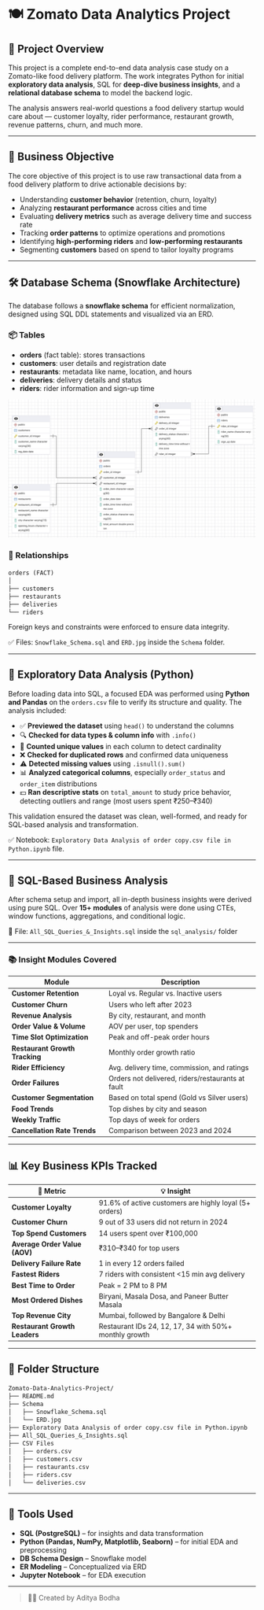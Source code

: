# 🍽️ Zomato Data Analytics Project

## 📌 Project Overview

This project is a complete end-to-end data analysis case study on a Zomato-like food delivery platform. The work integrates Python for initial **exploratory data analysis**, SQL for **deep-dive business insights**, and a **relational database schema** to model the backend logic.

The analysis answers real-world questions a food delivery startup would care about — customer loyalty, rider performance, restaurant growth, revenue patterns, churn, and much more.

---

## 🎯 Business Objective

The core objective of this project is to use raw transactional data from a food delivery platform to drive actionable decisions by:

- Understanding **customer behavior** (retention, churn, loyalty)
- Analyzing **restaurant performance** across cities and time
- Evaluating **delivery metrics** such as average delivery time and success rate
- Tracking **order patterns** to optimize operations and promotions
- Identifying **high-performing riders** and **low-performing restaurants**
- Segmenting **customers** based on spend to tailor loyalty programs

---

## 🛠️ Database Schema (Snowflake Architecture)

The database follows a **snowflake schema** for efficient normalization, designed using SQL DDL statements and visualized via an ERD.

### 📦 Tables
- **orders** (fact table): stores transactions
- **customers**: user details and registration date
- **restaurants**: metadata like name, location, and hours
- **deliveries**: delivery details and status
- **riders**: rider information and sign-up time

![ERD](https://github.com/Muzan97/Zomato-Data-Analytics-Using-SQL/blob/main/Schema/ERD%20copy.jpg)

### 🧩 Relationships
```
orders (FACT)  
│  
├── customers   
├── restaurants   
├── deliveries 
└── riders 
```

Foreign keys and constraints were enforced to ensure data integrity.

✅ Files: `Snowflake_Schema.sql` and `ERD.jpg` inside the `Schema` folder.

---

## 🧪 Exploratory Data Analysis (Python)

Before loading data into SQL, a focused EDA was performed using **Python and Pandas** on the `orders.csv` file to verify its structure and quality. The analysis included:

- ✅ **Previewed the dataset** using `head()` to understand the columns
- 🔍 **Checked for data types & column info** with `.info()`
- 🔁 **Counted unique values** in each column to detect cardinality
- ❌ **Checked for duplicated rows** and confirmed data uniqueness
- ⚠️ **Detected missing values** using `.isnull().sum()`
- 📊 **Analyzed categorical columns**, especially `order_status` and `order_item` distributions
- 💵 **Ran descriptive stats** on `total_amount` to study price behavior, detecting outliers and range (most users spent ₹250–₹340)

This validation ensured the dataset was clean, well-formed, and ready for SQL-based analysis and transformation.

✅ Notebook: `Exploratory Data Analysis of order copy.csv file in Python.ipynb` file. 

---

## 🧠 SQL-Based Business Analysis

After schema setup and import, all in-depth business insights were derived using pure SQL. Over **15+ modules** of analysis were done using CTEs, window functions, aggregations, and conditional logic.

📁 File: `All_SQL_Queries_&_Insights.sql` inside the `sql_analysis/` folder

---

### 📚 Insight Modules Covered

| Module                            | Description |
|-----------------------------------|-------------|
| **Customer Retention**            | Loyal vs. Regular vs. Inactive users |
| **Customer Churn**                | Users who left after 2023 |
| **Revenue Analysis**              | By city, restaurant, and month |
| **Order Value & Volume**          | AOV per user, top spenders |
| **Time Slot Optimization**        | Peak and off-peak order hours |
| **Restaurant Growth Tracking**    | Monthly order growth ratio |
| **Rider Efficiency**              | Avg. delivery time, commission, and ratings |
| **Order Failures**                | Orders not delivered, riders/restaurants at fault |
| **Customer Segmentation**         | Based on total spend (Gold vs Silver users) |
| **Food Trends**                   | Top dishes by city and season |
| **Weekly Traffic**                | Top days of week for orders |
| **Cancellation Rate Trends**      | Comparison between 2023 and 2024 |

---

## 📊 Key Business KPIs Tracked

| 📌 Metric                        | 💡 Insight |
|----------------------------------|------------|
| **Customer Loyalty**             | 91.6% of active customers are highly loyal (5+ orders) |
| **Customer Churn**               | 9 out of 33 users did not return in 2024 |
| **Top Spend Customers**          | 14 users spent over ₹100,000 |
| **Average Order Value (AOV)**    | ₹310–₹340 for top users |
| **Delivery Failure Rate**        | 1 in every 12 orders failed |
| **Fastest Riders**               | 7 riders with consistent <15 min avg delivery |
| **Best Time to Order**           | Peak = 2 PM to 8 PM |
| **Most Ordered Dishes**          | Biryani, Masala Dosa, and Paneer Butter Masala |
| **Top Revenue City**             | Mumbai, followed by Bangalore & Delhi |
| **Restaurant Growth Leaders**    | Restaurant IDs 24, 12, 17, 34 with 50%+ monthly growth |

---

## 📁 Folder Structure

```
Zomato-Data-Analytics-Project/
├── README.md
├── Schema
│   ├── Snowflake_Schema.sql
│   └── ERD.jpg
├── Exploratory Data Analysis of order copy.csv file in Python.ipynb
├── All_SQL_Queries_&_Insights.sql
├── CSV Files
│   ├── orders.csv
│   ├── customers.csv
│   ├── restaurants.csv
│   ├── riders.csv
│   └── deliveries.csv

```

---

## 🔗 Tools Used

- **SQL (PostgreSQL)** – for insights and data transformation  
- **Python (Pandas, NumPy, Matplotlib, Seaborn)** – for initial EDA and preprocessing  
- **DB Schema Design** – Snowflake model  
- **ER Modeling** – Conceptualized via ERD  
- **Jupyter Notebook** – for EDA execution  

---

> 👨‍💻 Created by Aditya Bodha

